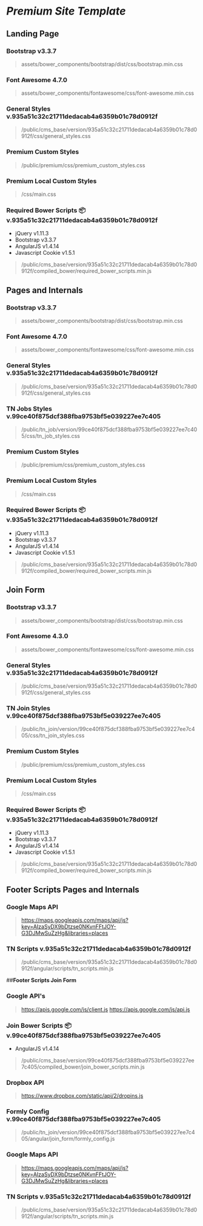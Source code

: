 # **_Premium Site Template_**

## **Landing Page**

### Bootstrap v3.3.7
>assets/bower_components/bootstrap/dist/css/bootstrap.min.css

### Font Awesome 4.7.0
>assets/bower_components/fontawesome/css/font-awesome.min.css

### General Styles v.935a51c32c21711dedacab4a6359b01c78d0912f
>/public/cms_base/version/935a51c32c21711dedacab4a6359b01c78d0912f/css/general_styles.css

### Premium Custom Styles
>/public/premium/css/premium_custom_styles.css

### Premium Local Custom Styles
>/css/main.css

### Required Bower Scripts :package: v.935a51c32c21711dedacab4a6359b01c78d0912f
- jQuery v1.11.3
- Bootstrap v3.3.7
- AngularJS v1.4.14
- Javascript Cookie v1.5.1

>/public/cms_base/version/935a51c32c21711dedacab4a6359b01c78d0912f/compiled_bower/required_bower_scripts.min.js


## **Pages and Internals**

### Bootstrap v3.3.7
>assets/bower_components/bootstrap/dist/css/bootstrap.min.css

### Font Awesome 4.7.0
>assets/bower_components/fontawesome/css/font-awesome.min.css

### General Styles v.935a51c32c21711dedacab4a6359b01c78d0912f
>/public/cms_base/version/935a51c32c21711dedacab4a6359b01c78d0912f/css/general_styles.css

### TN Jobs Styles v.99ce40f875dcf388fba9753bf5e039227ee7c405
>/public/tn_job/version/99ce40f875dcf388fba9753bf5e039227ee7c405/css/tn_job_styles.css

### Premium Custom Styles
>/public/premium/css/premium_custom_styles.css

### Premium Local Custom Styles
>/css/main.css

### Required Bower Scripts :package: v.935a51c32c21711dedacab4a6359b01c78d0912f
- jQuery v1.11.3
- Bootstrap v3.3.7
- AngularJS v1.4.14
- Javascript Cookie v1.5.1

>/public/cms_base/version/935a51c32c21711dedacab4a6359b01c78d0912f/compiled_bower/required_bower_scripts.min.js

## **Join Form**

### Bootstrap v3.3.7
>assets/bower_components/bootstrap/dist/css/bootstrap.min.css

### Font Awesome 4.3.0
>assets/bower_components/fontawesome/css/font-awesome.min.css

### General Styles v.935a51c32c21711dedacab4a6359b01c78d0912f
>/public/cms_base/version/935a51c32c21711dedacab4a6359b01c78d0912f/css/general_styles.css

### TN Join Styles v.99ce40f875dcf388fba9753bf5e039227ee7c405
>/public/tn_join/version/99ce40f875dcf388fba9753bf5e039227ee7c405/css/tn_join_styles.css

### Premium Custom Styles
>/public/premium/css/premium_custom_styles.css

### Premium Local Custom Styles
>/css/main.css

### Required Bower Scripts :package: v.935a51c32c21711dedacab4a6359b01c78d0912f
- jQuery v1.11.3
- Bootstrap v3.3.7
- AngularJS v1.4.14
- Javascript Cookie v1.5.1

>/public/cms_base/version/935a51c32c21711dedacab4a6359b01c78d0912f/compiled_bower/required_bower_scripts.min.js


## **Footer Scripts Pages and Internals**

### Google Maps API
>https://maps.googleapis.com/maps/api/js?key=AIzaSyDX9bDtzse0NKvnFFtJOY-G3DJMwSuZzHg&libraries=places

### TN Scripts v.935a51c32c21711dedacab4a6359b01c78d0912f
>/public/cms_base/version/935a51c32c21711dedacab4a6359b01c78d0912f/angular/scripts/tn_scripts.min.js


##**Footer Scripts Join Form**

### Google API's
>https://apis.google.com/js/client.js
>https://apis.google.com/js/api.js

### Join Bower Scripts :package: v.99ce40f875dcf388fba9753bf5e039227ee7c405
- AngularJS v1.4.14

>/public/cms_base/version/99ce40f875dcf388fba9753bf5e039227ee7c405/compiled_bower/join_bower_scripts.min.js

### Dropbox API
>https://www.dropbox.com/static/api/2/dropins.js

### Formly Config v.99ce40f875dcf388fba9753bf5e039227ee7c405
>/public/tn_join/version/99ce40f875dcf388fba9753bf5e039227ee7c405/angular/join_form/formly_config.js

### Google Maps API
>https://maps.googleapis.com/maps/api/js?key=AIzaSyDX9bDtzse0NKvnFFtJOY-G3DJMwSuZzHg&libraries=places

### TN Scripts v.935a51c32c21711dedacab4a6359b01c78d0912f
>/public/cms_base/version/935a51c32c21711dedacab4a6359b01c78d0912f/angular/scripts/tn_scripts.min.js
